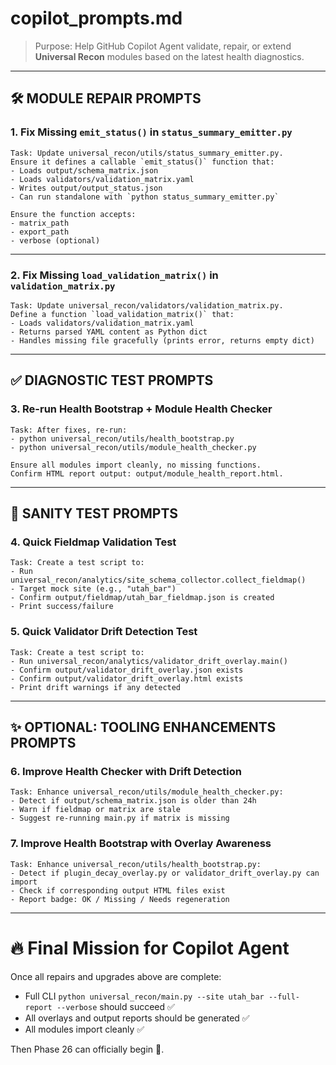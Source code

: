 # copilot_prompts.md

> Purpose: Help GitHub Copilot Agent validate, repair, or extend **Universal Recon** modules based on the latest health diagnostics.

---

## 🛠 MODULE REPAIR PROMPTS

### 1. Fix Missing `emit_status()` in `status_summary_emitter.py`
```plaintext
Task: Update universal_recon/utils/status_summary_emitter.py.
Ensure it defines a callable `emit_status()` function that:
- Loads output/schema_matrix.json
- Loads validators/validation_matrix.yaml
- Writes output/output_status.json
- Can run standalone with `python status_summary_emitter.py`

Ensure the function accepts:
- matrix_path
- export_path
- verbose (optional)
```

---

### 2. Fix Missing `load_validation_matrix()` in `validation_matrix.py`
```plaintext
Task: Update universal_recon/validators/validation_matrix.py.
Define a function `load_validation_matrix()` that:
- Loads validators/validation_matrix.yaml
- Returns parsed YAML content as Python dict
- Handles missing file gracefully (prints error, returns empty dict)
```

---

## ✅ DIAGNOSTIC TEST PROMPTS

### 3. Re-run Health Bootstrap + Module Health Checker
```plaintext
Task: After fixes, re-run:
- python universal_recon/utils/health_bootstrap.py
- python universal_recon/utils/module_health_checker.py

Ensure all modules import cleanly, no missing functions.
Confirm HTML report output: output/module_health_report.html.
```

---

## 🧪 SANITY TEST PROMPTS

### 4. Quick Fieldmap Validation Test
```plaintext
Task: Create a test script to:
- Run universal_recon/analytics/site_schema_collector.collect_fieldmap()
- Target mock site (e.g., "utah_bar")
- Confirm output/fieldmap/utah_bar_fieldmap.json is created
- Print success/failure
```

### 5. Quick Validator Drift Detection Test
```plaintext
Task: Create a test script to:
- Run universal_recon/analytics/validator_drift_overlay.main()
- Confirm output/validator_drift_overlay.json exists
- Confirm output/validator_drift_overlay.html exists
- Print drift warnings if any detected
```

---

## ✨ OPTIONAL: TOOLING ENHANCEMENTS PROMPTS

### 6. Improve Health Checker with Drift Detection
```plaintext
Task: Enhance universal_recon/utils/module_health_checker.py:
- Detect if output/schema_matrix.json is older than 24h
- Warn if fieldmap or matrix are stale
- Suggest re-running main.py if matrix is missing
```

### 7. Improve Health Bootstrap with Overlay Awareness
```plaintext
Task: Enhance universal_recon/utils/health_bootstrap.py:
- Detect if plugin_decay_overlay.py or validator_drift_overlay.py can import
- Check if corresponding output HTML files exist
- Report badge: OK / Missing / Needs regeneration
```

---

# 🔥 Final Mission for Copilot Agent
Once all repairs and upgrades above are complete:
- Full CLI `python universal_recon/main.py --site utah_bar --full-report --verbose` should succeed ✅
- All overlays and output reports should be generated ✅
- All modules import cleanly ✅

Then Phase 26 can officially begin 🚀.
